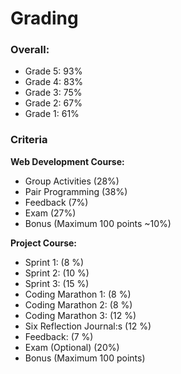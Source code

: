 # Grading

### Overall:

- Grade 5: 93%
- Grade 4: 83%
- Grade 3: 75%
- Grade 2: 67%
- Grade 1: 61%

### Criteria 

**Web Development Course:**

- Group Activities (28%)
- Pair Programming (38%) 
- Feedback (7%)
- Exam (27%)
- Bonus (Maximum 100 points ~10%)

**Project Course:**

- Sprint 1: (8 %)
- Sprint 2: (10 %)
- Sprint 3: (15 %)
- Coding Marathon 1: (8 %)  
- Coding Marathon 2: (8 %)
- Coding Marathon 3: (12 %)
- Six Reflection Journal:s (12 %)
- Feedback: (7 %)
- Exam (Optional) (20%)
- Bonus (Maximum 100 points)
